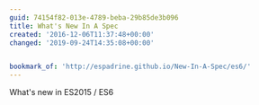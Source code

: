 ```yaml
---
guid: 74154f82-013e-4789-beba-29b85de3b096
title: What's New In A Spec
created: '2016-12-06T11:37:48+00:00'
changed: '2019-09-24T14:35:08+00:00'


bookmark_of: 'http://espadrine.github.io/New-In-A-Spec/es6/'
---
```



What's new in ES2015 / ES6
